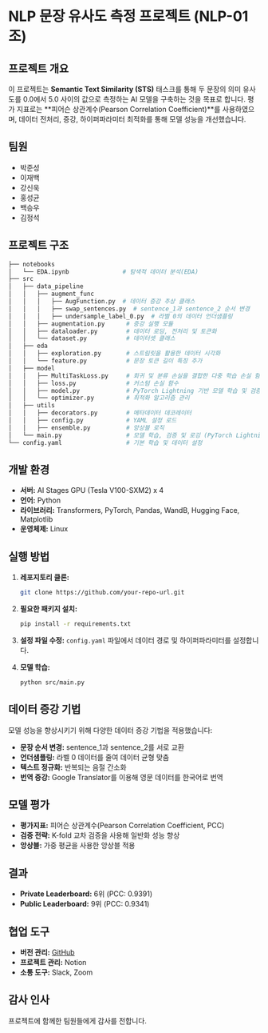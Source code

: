 
# **NLP 문장 유사도 측정 프로젝트 (NLP-01조)**

## **프로젝트 개요**
이 프로젝트는 **Semantic Text Similarity (STS)** 태스크를 통해 두 문장의 의미 유사도를 0.0에서 5.0 사이의 값으로 측정하는 AI 모델을 구축하는 것을 목표로 합니다. 평가 지표로는 **피어슨 상관계수(Pearson Correlation Coefficient)**를 사용하였으며, 데이터 전처리, 증강, 하이퍼파라미터 최적화를 통해 모델 성능을 개선했습니다.

## **팀원**
- 박준성
- 이재백
- 강신욱
- 홍성균
- 백승우
- 김정석

## **프로젝트 구조**
```bash
├── notebooks
│   └── EDA.ipynb               # 탐색적 데이터 분석(EDA)
├── src
│   ├── data_pipeline
│   │   ├── augment_func
│   │   │   ├── AugFunction.py  # 데이터 증강 추상 클래스
│   │   │   ├── swap_sentences.py  # sentence_1과 sentence_2 순서 변경
│   │   │   ├── undersample_label_0.py  # 라벨 0의 데이터 언더샘플링
│   │   ├── augmentation.py      # 증강 실행 모듈
│   │   ├── dataloader.py        # 데이터 로딩, 전처리 및 토큰화
│   │   └── dataset.py           # 데이터셋 클래스
│   ├── eda
│   │   ├── exploration.py       # 스트림릿을 활용한 데이터 시각화
│   │   └── feature.py           # 문장 토큰 길이 특징 추가
│   ├── model
│   │   ├── MultiTaskLoss.py     # 회귀 및 분류 손실을 결합한 다중 학습 손실 함수
│   │   ├── loss.py              # 커스텀 손실 함수
│   │   ├── model.py             # PyTorch Lightning 기반 모델 학습 및 검증
│   │   └── optimizer.py         # 최적화 알고리즘 관리
│   ├── utils
│   │   ├── decorators.py        # 메타데이터 데코레이터
│   │   ├── config.py            # YAML 설정 로드
│   │   ├── ensemble.py          # 앙상블 로직
│   └── main.py                  # 모델 학습, 검증 및 로깅 (PyTorch Lightning)
└── config.yaml                  # 기본 학습 및 데이터 설정
```

## **개발 환경**
- **서버:** AI Stages GPU (Tesla V100-SXM2) x 4
- **언어:** Python
- **라이브러리:** Transformers, PyTorch, Pandas, WandB, Hugging Face, Matplotlib
- **운영체제:** Linux

## **실행 방법**
1. **레포지토리 클론:**
   ```bash
   git clone https://github.com/your-repo-url.git
   ```
2. **필요한 패키지 설치:**
   ```bash
   pip install -r requirements.txt
   ```
3. **설정 파일 수정:**
   `config.yaml` 파일에서 데이터 경로 및 하이퍼파라미터를 설정합니다.

4. **모델 학습:**
   ```bash
   python src/main.py
   ```

## **데이터 증강 기법**
모델 성능을 향상시키기 위해 다양한 데이터 증강 기법을 적용했습니다:
- **문장 순서 변경:** sentence_1과 sentence_2를 서로 교환
- **언더샘플링:** 라벨 0 데이터를 줄여 데이터 균형 맞춤
- **텍스트 정규화:** 반복되는 음절 간소화
- **번역 증강:** Google Translator를 이용해 영문 데이터를 한국어로 번역

## **모델 평가**
- **평가지표:** 피어슨 상관계수(Pearson Correlation Coefficient, PCC)
- **검증 전략:** K-fold 교차 검증을 사용해 일반화 성능 향상
- **앙상블:** 가중 평균을 사용한 앙상블 적용

## **결과**
- **Private Leaderboard:** 6위 (PCC: 0.9391)
- **Public Leaderboard:** 9위 (PCC: 0.9341)

## **협업 도구**
- **버전 관리:** [GitHub](https://github.com/your-repo-url)
- **프로젝트 관리:** Notion
- **소통 도구:** Slack, Zoom

## **감사 인사**
프로젝트에 함께한 팀원들에게 감사를 전합니다.
